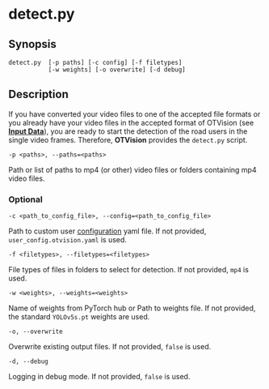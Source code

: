 # detect.py

## Synopsis

```text
detect.py  [-p paths] [-c config] [-f filetypes]
           [-w weights] [-o overwrite] [-d debug]
```

## Description

If you have converted your video files to one of the accepted file formats or you already have your video files in the accepted format of OTVision (see [**Input Data**](../firstuse/#input-data)), you are ready to start the detection of the road users in the single video frames. Therefore, **OTVision** provides the `detect.py` script.

`-p <paths>, --paths=<paths>`

Path or list of paths to mp4 (or other) video files or folders containing mp4 video files.

### Optional

`-c <path_to_config_file>, --config=<path_to_config_file>`

Path to custom user [configuration](../configuration/) yaml file. If not provided, `user_config.otvision.yaml` is used.

`-f <filetypes>, --filetypes=<filetypes>`

File types of files in folders to select for detection. If not provided, `mp4` is used.

`-w <weights>, --weights=<weights>`

Name of weights from PyTorch hub or Path to weights file. If not provided, the standard `YOLOv5s.pt` weights are used.

`-o, --overwrite`

Overwrite existing output files. If not provided, `false` is used.

`-d, --debug`

Logging in debug mode. If not provided, `false` is used.
